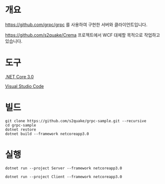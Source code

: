 # 개요

https://github.com/grpc/grpc 를 사용하여 구현한 서버와 클라이언트입니다.

https://github.com/s2quake/Crema 프로젝트에서 WCF 대체할 목적으로 작업하고 있습니다.

# 도구

[.NET Core 3.0](https://dotnet.microsoft.com/download/dotnet-core/3.0)

[Visual Studio Code](https://code.visualstudio.com/)

# 빌드

    git clone https://github.com/s2quake/grpc-sample.git --recursive
    cd grpc-sample
    dotnet restore
    dotnet build --framework netcoreapp3.0

# 실행

    dotnet run --project Server --framework netcoreapp3.0
    
    dotnet run --project Client --framework netcoreapp3.0
